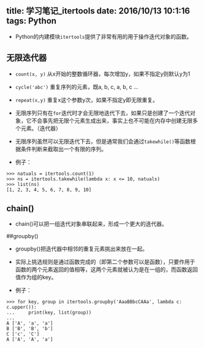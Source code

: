 ﻿title: 学习笔记_itertools
date: 2016/10/13 10:1:16
tags: Python
---

- Python的内建模块`itertools`提供了非常有用的用于操作迭代对象的函数。

## 无限迭代器

- `count(x, y)`      从x开始的整数循环器，每次增加y，如果不指定y则默认y为1

- `cycle('abc')`    重复序列的元素，既a, b, c, a, b, c ...

- `repeat(x,y)`     重复x这个参数y次，如果不指定y即无限重复。

- 无限序列只有在`for`迭代时才会无限地迭代下去，如果只是创建了一个迭代对象，它不会事先把无限个元素生成出来，事实上也不可能在内存中创建无限多个元素。（迭代器）

- 无限序列虽然可以无限迭代下去，但是通常我们会通过`takewhile()`等函数根据条件判断来截取出一个有限的序列。

- 例子：

```
>>> natuals = itertools.count(1)
>>> ns = itertools.takewhile(lambda x: x <= 10, natuals)
>>> list(ns)
[1, 2, 3, 4, 5, 6, 7, 8, 9, 10]
```

## chain()

- chain()可以把一组迭代对象串联起来，形成一个更大的迭代器。

##groupby()

- groupby()把迭代器中相邻的重复元素挑出来放在一起。

- 实际上挑选规则是通过函数完成的（即第二个参数可以是函数），只要作用于函数的两个元素返回的值相等，这两个元素就被认为是在一组的，而函数返回值作为组的key。

- 例子：
```
>>> for key, group in itertools.groupby('AaaBBbcCAAa', lambda c: c.upper()):
...     print(key, list(group))
...
A ['A', 'a', 'a']
B ['B', 'B', 'b']
C ['c', 'C']
A ['A', 'A', 'a']
```
